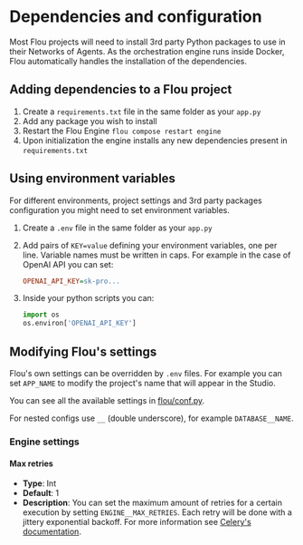 # Dependencies and configuration

Most Flou projects will need to install 3rd party Python packages to use in
their Networks of Agents. As the orchestration engine runs inside Docker, Flou
automatically handles the installation of the dependencies.

## Adding dependencies to a Flou project

1. Create a `requirements.txt` file in the same folder as your `app.py`
1. Add any package you wish to install
1. Restart the Flou Engine `flou compose restart engine`
1. Upon initialization the engine installs any new dependencies present in
`requirements.txt`

## Using environment variables

For different environments, project settings and 3rd party packages
configuration you might need to set environment variables.

1. Create a `.env` file in the same folder as your `app.py`
1. Add pairs of `KEY=value` defining your environment variables, one per line.
Variable names must be written in caps.  For example in the case of OpenAI API
you can set:

    ```ini
    OPENAI_API_KEY=sk-pro...
    ```

1. Inside your python scripts you can:

    ```python
    import os
    os.environ['OPENAI_API_KEY']
    ```

## Modifying Flou's settings

Flou's own settings can be overridden by `.env` files. For example you can set
`APP_NAME` to modify the project's name that will appear in the Studio.

You can see all the available settings in
[flou/conf.py](https://github.com/flou-ai/flou/blob/main/flou/flou/conf.py).

For nested configs use `__` (double underscore), for example `DATABASE__NAME`.

<!-- 
## Using the engine Python environment in VSCode

In order to develop a Flou project in VSCode and use the Python environment with
the installed packages dependencies follow these steps:

1. Install the [Dev
Containers](https://marketplace.visualstudio.com/items?itemName=ms-vscode-remote.remote-containers)
VSCode extension
1. Press ++command+shift+p++ and select "Dev Containers: Attach to Running Container..."
1. Select the docker container that ends in `...-engine-1`
1. A new VSCode window will appear using the engine Python environment -->

### Engine settings

#### Max retries

- **Type**: Int
- **Default**: 1
- **Description**: You can set the maximum amount of retries for a certain
execution by setting `ENGINE__MAX_RETRIES`. Each retry will be done with a
jittery exponential backoff. For more information see [Celery's
documentation](https://docs.celeryq.dev/en/stable/userguide/tasks.html#Task.retry_backoff).
